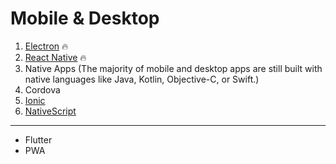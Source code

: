 # Mobile & Desktop

1. [Electron](https://electronjs.org/) :fire:
2. [React Native](https://facebook.github.io/react-native/) :fire:
3. Native Apps (The majority of mobile and desktop apps are still built with native languages like Java, Kotlin, Objective-C, or Swift.)
4. Cordova
5. [Ionic](https://ionicframework.com/)
6. [NativeScript](https://www.nativescript.org/)

---

- Flutter
- PWA
